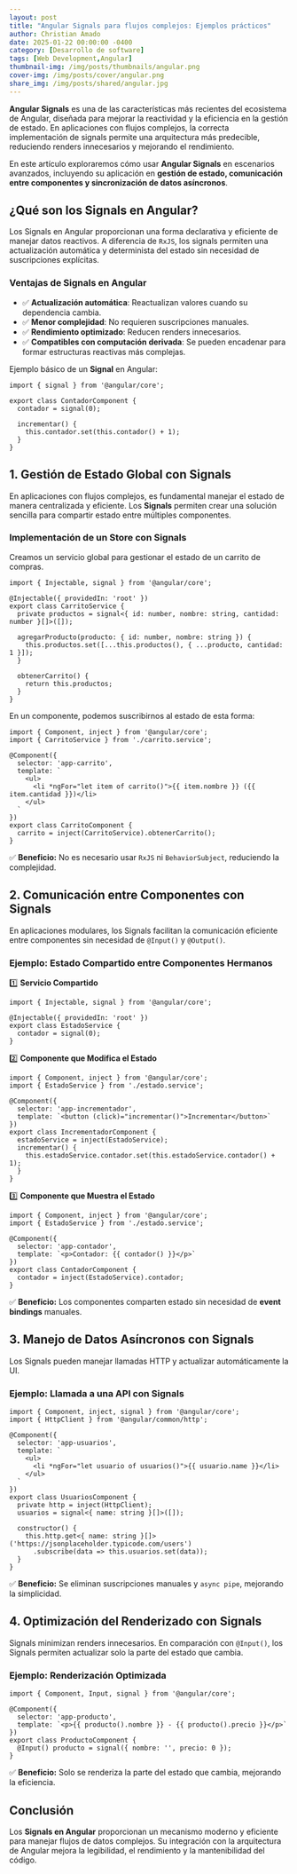 ```yaml
---
layout: post
title: "Angular Signals para flujos complejos: Ejemplos prácticos"
author: Christian Amado
date: 2025-01-22 00:00:00 -0400
category: [Desarrollo de software]
tags: [Web Development,Angular]
thumbnail-img: /img/posts/thumbnails/angular.png
cover-img: /img/posts/cover/angular.png
share_img: /img/posts/shared/angular.jpg
---
```


**Angular Signals** es una de las características más recientes del ecosistema de Angular, diseñada para mejorar la reactividad y la eficiencia en la gestión de estado. En aplicaciones con flujos complejos, la correcta implementación de signals permite una arquitectura más predecible, reduciendo renders innecesarios y mejorando el rendimiento.

En este artículo exploraremos cómo usar **Angular Signals** en escenarios avanzados, incluyendo su aplicación en **gestión de estado, comunicación entre componentes y sincronización de datos asíncronos**.

<!--more-->

## ¿Qué son los Signals en Angular?

Los Signals en Angular proporcionan una forma declarativa y eficiente de manejar datos reactivos. A diferencia de `RxJS`, los signals permiten una actualización automática y determinista del estado sin necesidad de suscripciones explícitas.

### **Ventajas de Signals en Angular**
- ✅ **Actualización automática**: Reactualizan valores cuando su dependencia cambia.
- ✅ **Menor complejidad**: No requieren suscripciones manuales.
- ✅ **Rendimiento optimizado**: Reducen renders innecesarios.
- ✅ **Compatibles con computación derivada**: Se pueden encadenar para formar estructuras reactivas más complejas.

Ejemplo básico de un **Signal** en Angular:

```
import { signal } from '@angular/core';

export class ContadorComponent {
  contador = signal(0);

  incrementar() {
    this.contador.set(this.contador() + 1);
  }
}
```

## 1. Gestión de Estado Global con Signals

En aplicaciones con flujos complejos, es fundamental manejar el estado de manera centralizada y eficiente. Los **Signals** permiten crear una solución sencilla para compartir estado entre múltiples componentes.

### **Implementación de un Store con Signals**

Creamos un servicio global para gestionar el estado de un carrito de compras.

```
import { Injectable, signal } from '@angular/core';

@Injectable({ providedIn: 'root' })
export class CarritoService {
  private productos = signal<{ id: number, nombre: string, cantidad: number }[]>([]);

  agregarProducto(producto: { id: number, nombre: string }) {
    this.productos.set([...this.productos(), { ...producto, cantidad: 1 }]);
  }

  obtenerCarrito() {
    return this.productos;
  }
}
```

En un componente, podemos suscribirnos al estado de esta forma:

```
import { Component, inject } from '@angular/core';
import { CarritoService } from './carrito.service';

@Component({
  selector: 'app-carrito',
  template: `
    <ul>
      <li *ngFor="let item of carrito()">{{ item.nombre }} ({{ item.cantidad }})</li>
    </ul>
  `
})
export class CarritoComponent {
  carrito = inject(CarritoService).obtenerCarrito();
}
```

✅ **Beneficio:** No es necesario usar `RxJS` ni `BehaviorSubject`, reduciendo la complejidad.

## 2. Comunicación entre Componentes con Signals

En aplicaciones modulares, los Signals facilitan la comunicación eficiente entre componentes sin necesidad de `@Input()` y `@Output()`.

### **Ejemplo: Estado Compartido entre Componentes Hermanos**

1️⃣ **Servicio Compartido**
```
import { Injectable, signal } from '@angular/core';

@Injectable({ providedIn: 'root' })
export class EstadoService {
  contador = signal(0);
}
```

2️⃣ **Componente que Modifica el Estado**
```
import { Component, inject } from '@angular/core';
import { EstadoService } from './estado.service';

@Component({
  selector: 'app-incrementador',
  template: `<button (click)="incrementar()">Incrementar</button>`
})
export class IncrementadorComponent {
  estadoService = inject(EstadoService);
  incrementar() {
    this.estadoService.contador.set(this.estadoService.contador() + 1);
  }
}
```

3️⃣ **Componente que Muestra el Estado**
```
import { Component, inject } from '@angular/core';
import { EstadoService } from './estado.service';

@Component({
  selector: 'app-contador',
  template: `<p>Contador: {{ contador() }}</p>`
})
export class ContadorComponent {
  contador = inject(EstadoService).contador;
}
```

✅ **Beneficio:** Los componentes comparten estado sin necesidad de **event bindings** manuales.

## 3. Manejo de Datos Asíncronos con Signals

Los Signals pueden manejar llamadas HTTP y actualizar automáticamente la UI.

### **Ejemplo: Llamada a una API con Signals**

```
import { Component, inject, signal } from '@angular/core';
import { HttpClient } from '@angular/common/http';

@Component({
  selector: 'app-usuarios',
  template: `
    <ul>
      <li *ngFor="let usuario of usuarios()">{{ usuario.name }}</li>
    </ul>
  `
})
export class UsuariosComponent {
  private http = inject(HttpClient);
  usuarios = signal<{ name: string }[]>([]);

  constructor() {
    this.http.get<{ name: string }[]>('https://jsonplaceholder.typicode.com/users')
      .subscribe(data => this.usuarios.set(data));
  }
}
```

✅ **Beneficio:** Se eliminan suscripciones manuales y `async pipe`, mejorando la simplicidad.

## 4. Optimización del Renderizado con Signals

Signals minimizan renders innecesarios. En comparación con `@Input()`, los Signals permiten actualizar solo la parte del estado que cambia.

### **Ejemplo: Renderización Optimizada**

```
import { Component, Input, signal } from '@angular/core';

@Component({
  selector: 'app-producto',
  template: `<p>{{ producto().nombre }} - {{ producto().precio }}</p>`
})
export class ProductoComponent {
  @Input() producto = signal({ nombre: '', precio: 0 });
}
```

✅ **Beneficio:** Solo se renderiza la parte del estado que cambia, mejorando la eficiencia.

## Conclusión

Los **Signals en Angular** proporcionan un mecanismo moderno y eficiente para manejar flujos de datos complejos. Su integración con la arquitectura de Angular mejora la legibilidad, el rendimiento y la mantenibilidad del código.